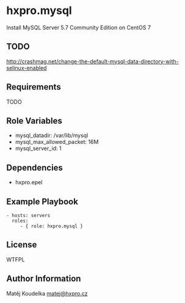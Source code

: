 hxpro.mysql
===========

Install MySQL Server 5.7 Community Edition on CentOS 7

TODO
----
http://crashmag.net/change-the-default-mysql-data-directory-with-selinux-enabled

Requirements
------------

TODO

Role Variables
--------------

 - mysql_datadir: /var/lib/mysql
 - mysql_max_allowed_packet: 16M
 - mysql_server_id: 1

Dependencies
------------

- hxpro.epel

Example Playbook
----------------

    - hosts: servers
      roles:
         - { role: hxpro.mysql }

License
-------

WTFPL

Author Information
------------------

Matěj Koudelka <matej@hxpro.cz>
